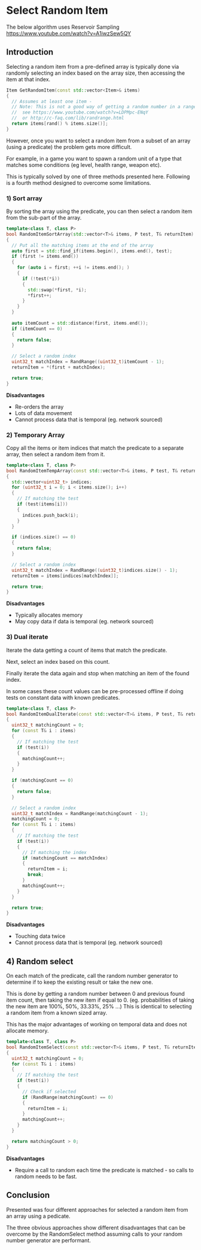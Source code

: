 # Select Random Item

The below algorithm uses Reservoir Sampling https://www.youtube.com/watch?v=A1iwzSew5QY

## Introduction

Selecting a random item from a pre-defined array is typically done via randomly selecting an index based on the array size, then accessing the item at that index.

```c++
Item GetRandomItem(const std::vector<Item>& items)
{
  // Assumes at least one item - 
  // Note: This is not a good way of getting a random number in a range, but used for brevity. 
  //  see https://www.youtube.com/watch?v=LDPMpc-ENqY 
  //  or http://c-faq.com/lib/randrange.html
  return items[rand() % items.size()];
}
```
However, once you want to select a random item from a subset of an array (using a predicate) the problem gets more difficult.

For example, in a game you want to spawn a random unit of a type that matches some conditions (eg level, health range, weapon etc).

This is typically solved by one of three methods presented here. Following is a fourth method designed to overcome some limitations.

### 1) Sort array

By sorting the array using the predicate, you can then select a random item from the sub-part of the array.

```c++
template<class T, class P>
bool RandomItemSortArray(std::vector<T>& items, P test, T& returnItem)
{
  // Put all the matching items at the end of the array
  auto first = std::find_if(items.begin(), items.end(), test);
  if (first != items.end())
  {
    for (auto i = first; ++i != items.end(); )
    {
      if (!test(*i))
      {
        std::swap(*first, *i);
        *first++;
      }
    }
  }
    
  auto itemCount = std::distance(first, items.end());
  if (itemCount == 0)
  {
    return false;
  }

  // Select a random index
  uint32_t matchIndex = RandRange((uint32_t)itemCount - 1);
  returnItem = *(first + matchIndex);

  return true;
}
```

**Disadvantages**
 - Re-orders the array
 - Lots of data movement
 - Cannot process data that is temporal (eg. network sourced)

### 2) Temporary Array

Copy all the items or item indices that match the predicate to a separate array, then select a random item from it.

```c++
template<class T, class P>
bool RandomItemTempArray(const std::vector<T>& items, P test, T& returnItem)
{
  std::vector<uint32_t> indices;
  for (uint32_t i = 0; i < items.size(); i++)
  {
    // If matching the test
    if (test(items[i]))
    {
      indices.push_back(i);
    }
  }

  if (indices.size() == 0)
  {
    return false;
  }

  // Select a random index
  uint32_t matchIndex = RandRange((uint32_t)indices.size() - 1);
  returnItem = items[indices[matchIndex]];

  return true;
}
```


**Disadvantages**
 - Typically allocates memory
 - May copy data if data is temporal (eg. network sourced)

### 3) Dual iterate

Iterate the data getting a count of items that match the predicate.

Next, select an index based on this count. 

Finally iterate the data again and stop when matching an item of the found index.

In some cases these count values can be pre-processed offline if doing tests on constant data with known predicates.

```c++
template<class T, class P>
bool RandomItemDualIterate(const std::vector<T>& items, P test, T& returnItem)
{
  uint32_t matchingCount = 0;
  for (const T& i : items)
  {
    // If matching the test
    if (test(i))
    {
      matchingCount++;
    }
  }

  if (matchingCount == 0)
  {
    return false;
  }

  // Select a random index
  uint32_t matchIndex = RandRange(matchingCount - 1);
  matchingCount = 0;
  for (const T& i : items)
  {
    // If matching the test
    if (test(i))
    {
      // If matching the index
      if (matchingCount == matchIndex)
      {
        returnItem = i;
        break;
      }
      matchingCount++;
    }
  }

  return true;
}
```


**Disadvantages**
 - Touching data twice
 - Cannot process data that is temporal (eg. network sourced)

## 4) Random select

On each match of the predicate, call the random number generator to determine if to keep the existing result or take the new one.

This is done by getting a random number between 0 and previous found item count, then taking the new item if equal to 0. 
(eg. probabilities of taking the new item are 100%, 50%, 33.33%, 25% ...) This is identical to selecting a random item from a known sized array.

This has the major advantages of working on temporal data and does not allocate memory.

```c++
template<class T, class P>
bool RandomItemSelect(const std::vector<T>& items, P test, T& returnItem)
{
  uint32_t matchingCount = 0;
  for (const T& i : items)
  {
    // If matching the test
    if (test(i))
    {
      // Check if selected
      if (RandRange(matchingCount) == 0)
      {
        returnItem = i;
      }
      matchingCount++;
    }
  }

  return matchingCount > 0;
}
```

**Disadvantages**
 - Require a call to random each time the predicate is matched - so calls to random needs to be fast.

## Conclusion

Presented was four different approaches for selected a random item from an array using a pedicate. 

The three obvious approaches show different disadvantages that can be overcome by the RandomSelect method assuming calls to your random number generator are performant. 
